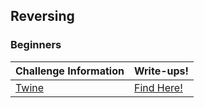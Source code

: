## Reversing

### Beginners
| Challenge Information | Write-ups! |
|----------------|----------------|
| [Twine](https://github.com/Hacktoberfest-Nepal/Hacktoberfest_CTF/tree/master/Challenges/Reversing/Beginners/Twine) | [Find Here!](https://github.com/Hacktoberfest-Nepal/Hacktoberfest_CTF/tree/master/Writeups/Reversing/Beginners/Twine) |
